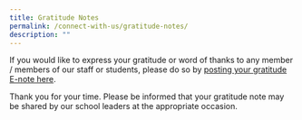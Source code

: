 ```yaml
---
title: Gratitude Notes
permalink: /connect-with-us/gratitude-notes/
description: ""
---
```

  
If you would like to express your gratitude or word of thanks to any member / members of our staff or students, please do so by [posting your gratitude E-note here](https://forms.moe.edu.sg/forms/Jl8YwJ).  

Thank you for your time. Please be informed that your gratitude note may be shared by our school leaders at the appropriate occasion.